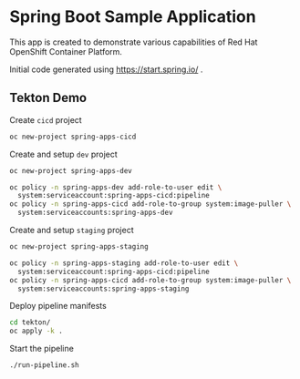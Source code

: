 # Spring Boot Sample Application

This app is created to demonstrate various capabilities of Red Hat OpenShift
Container Platform.

Initial code generated using https://start.spring.io/ .

## Tekton Demo

Create `cicd` project

```bash
oc new-project spring-apps-cicd
```

Create and setup `dev` project

```bash
oc new-project spring-apps-dev

oc policy -n spring-apps-dev add-role-to-user edit \
  system:serviceaccount:spring-apps-cicd:pipeline
oc policy -n spring-apps-cicd add-role-to-group system:image-puller \
  system:serviceaccounts:spring-apps-dev
```

Create and setup `staging` project

```bash
oc new-project spring-apps-staging

oc policy -n spring-apps-staging add-role-to-user edit \
  system:serviceaccount:spring-apps-cicd:pipeline
oc policy -n spring-apps-cicd add-role-to-group system:image-puller \
  system:serviceaccounts:spring-apps-staging
```

Deploy pipeline manifests

```bash
cd tekton/
oc apply -k .
```

Start the pipeline

```bash
./run-pipeline.sh
```
